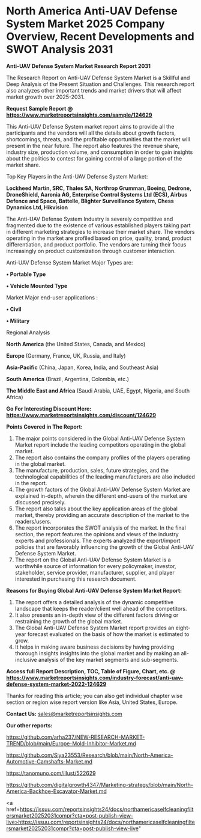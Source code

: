 # North America Anti-UAV Defense System Market 2025 Company Overview, Recent Developments and SWOT Analysis 2031

<strong>Anti-UAV Defense System Market Research Report 2031</strong>

The Research Report on Anti-UAV Defense System Market is a Skillful and Deep Analysis of the Present Situation and Challenges. This research report also analyzes other important trends and market drivers that will affect market growth over 2025-2031.

<strong>Request Sample Report @ <a href=https://www.marketreportsinsights.com/sample/124629>https://www.marketreportsinsights.com/sample/124629</a></strong>

This Anti-UAV Defense System market report aims to provide all the participants and the vendors will all the details about growth factors, shortcomings, threats, and the profitable opportunities that the market will present in the near future. The report also features the revenue share, industry size, production volume, and consumption in order to gain insights about the politics to contest for gaining control of a large portion of the market share.

Top Key Players in the Anti-UAV Defense System Market:

<strong>Lockheed Martin, SRC, Thales SA, Northrop Grumman, Boeing, Dedrone, DroneShield, Aaronia AG, Enterprise Control Systems Ltd (ECS), Airbus Defence and Space, Battelle, Blighter Surveillance System, Chess Dynamics Ltd, Hikvision</strong>

The Anti-UAV Defense System Industry is severely competitive and fragmented due to the existence of various established players taking part in different marketing strategies to increase their market share. The vendors operating in the market are profiled based on price, quality, brand, product differentiation, and product portfolio. The vendors are turning their focus increasingly on product customization through customer interaction.

Anti-UAV Defense System Market Major Types are:

<strong>• Portable Type

• Vehicle Mounted Type</strong>

Market Major end-user applications :

<strong>• Civil

• Military</strong>

Regional Analysis

</u><strong><b>North America</b></strong> (the United States, Canada, and Mexico)

<strong><b>Europe </b></strong>(Germany, France, UK, Russia, and Italy)

<strong><b>Asia-Pacific</b></strong> (China, Japan, Korea, India, and Southeast Asia)

<strong><b>South America</b></strong> (Brazil, Argentina, Colombia, etc.)

<strong><b>The Middle East and Africa</b></strong> (Saudi Arabia, UAE, Egypt, Nigeria, and South Africa)

<strong>Go For Interesting Discount Here: <a href=https://www.marketreportsinsights.com/discount/124629>https://www.marketreportsinsights.com/discount/124629</a></strong>

<strong>Points Covered in The Report:</strong>
<ol>
  <li>The major points considered in the Global Anti-UAV Defense System Market report include the leading competitors operating in the global market.</li>
  <li>The report also contains the company profiles of the players operating in the global market.</li>
  <li>The manufacture, production, sales, future strategies, and the technological capabilities of the leading manufacturers are also included in the report.</li>
  <li>The growth factors of the Global Anti-UAV Defense System Market are explained in-depth, wherein the different end-users of the market are discussed precisely.</li>
  <li>The report also talks about the key application areas of the global market, thereby providing an accurate description of the market to the readers/users.</li>
  <li>The report incorporates the SWOT analysis of the market. In the final section, the report features the opinions and views of the industry experts and professionals. The experts analyzed the export/import policies that are favorably influencing the growth of the Global Anti-UAV Defense System Market.</li>
  <li>The report on the Global Anti-UAV Defense System Market is a worthwhile source of information for every policymaker, investor, stakeholder, service provider, manufacturer, supplier, and player interested in purchasing this research document.</li>
</ol>
<strong>Reasons for Buying Global Anti-UAV Defense System Market Report:</strong>

<ol>
  <li>The report offers a detailed analysis of the dynamic competitive landscape that keeps the reader/client well ahead of the competitors.</li>
  <li>It also presents an in-depth view of the different factors driving or restraining the growth of the global market.</li>
  <li>The Global Anti-UAV Defense System Market report provides an eight-year forecast evaluated on the basis of how the market is estimated to grow.</li>
  <li>It helps in making aware business decisions by having providing thorough insights insights into the global market and by making an all-inclusive analysis of the key market segments and sub-segments.</li>
</ol>
<strong>Access full Report Description, TOC, Table of Figure, Chart, etc. @ <a href=https://www.marketreportsinsights.com/industry-forecast/anti-uav-defense-system-market-2022-124629>https://www.marketreportsinsights.com/industry-forecast/anti-uav-defense-system-market-2022-124629</a></strong>


Thanks for reading this article; you can also get individual chapter wise section or region wise report version like Asia, United States, Europe.

<strong>Contact Us:</strong>
sales@marketreportsinsights.com

<strong>Our other reports:</strong>

<a href=https://github.com/arha237/NEW-RESEARCH-MARKET-TREND/blob/main/Europe-Mold-Inhibitor-Market.md>https://github.com/arha237/NEW-RESEARCH-MARKET-TREND/blob/main/Europe-Mold-Inhibitor-Market.md</a>

<a href=https://github.com/Siya23553/Research/blob/main/North-America-Automotive-Camshafts-Market.md>https://github.com/Siya23553/Research/blob/main/North-America-Automotive-Camshafts-Market.md</a>

<a href=https://tanomuno.com/illust/522629>https://tanomuno.com/illust/522629</a>

<a href=https://github.com/digitalgrowth4347/Marketing-strategy/blob/main/North-America-Backhoe-Excavator-Market.md>https://github.com/digitalgrowth4347/Marketing-strategy/blob/main/North-America-Backhoe-Excavator-Market.md</a>

<a href=https://issuu.com/reportsinsights24/docs/northamericaselfcleaningfiltersmarket20252031compr?cta=post-publish-view-live>https://issuu.com/reportsinsights24/docs/northamericaselfcleaningfiltersmarket20252031compr?cta=post-publish-view-live</a>"
